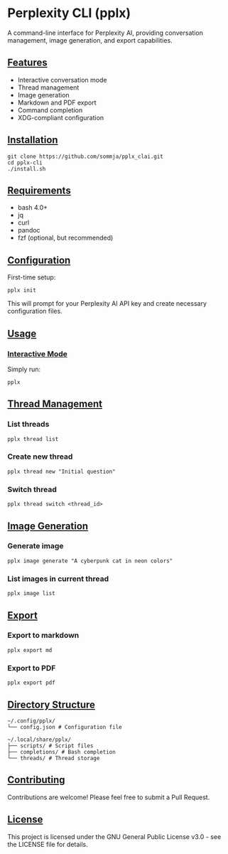 # Perplexity CLI (pplx)

A command-line interface for Perplexity AI, providing conversation management, image generation, and export capabilities.

## [Features](pplx://action/followup)

- Interactive conversation mode
- Thread management
- Image generation
- Markdown and PDF export
- Command completion
- XDG-compliant configuration

## [Installation](pplx://action/followup)

```
git clone https://github.com/sommja/pplx_clai.git
cd pplx-cli
./install.sh
```

## [Requirements](pplx://action/followup)

- bash 4.0+
- jq
- curl
- pandoc
- fzf (optional, but recommended)

## [Configuration](pplx://action/followup)

First-time setup:

```
pplx init
```

This will prompt for your Perplexity AI API key and create necessary configuration files.

## [Usage](pplx://action/followup)

### [Interactive Mode](pplx://action/followup)

Simply run:

```
pplx
```

## [Thread Management](pplx://action/followup)

### List threads

```
pplx thread list
```

### Create new thread

```
pplx thread new "Initial question"
```

### Switch thread

```
pplx thread switch <thread_id>
```


## [Image Generation](pplx://action/followup)

### Generate image

```
pplx image generate "A cyberpunk cat in neon colors"
```

### List images in current thread

```
pplx image list 
```

## [Export](pplx://action/followup)

### Export to markdown

```
pplx export md
```

### Export to PDF

```
pplx export pdf
```

## [Directory Structure](pplx://action/followup)
```
~/.config/pplx/
└── config.json # Configuration file

~/.local/share/pplx/
├── scripts/ # Script files
├── completions/ # Bash completion
└── threads/ # Thread storage
```

## [Contributing](pplx://action/followup)

Contributions are welcome! Please feel free to submit a Pull Request.

## [License](pplx://action/followup)

This project is licensed under the GNU General Public License v3.0 - see the LICENSE file for details.

